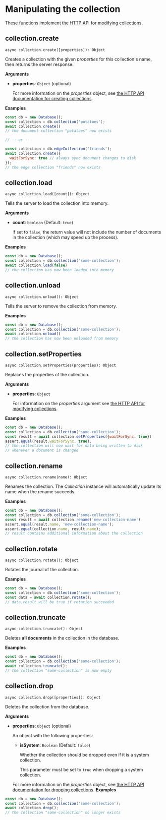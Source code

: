 # Manipulating the collection

These functions implement
[the HTTP API for modifying collections](https://docs.macrometa.io/jsC8/latest/HTTP/Collection/Modifying.html).

## collection.create

`async collection.create([properties]): Object`

Creates a collection with the given _properties_ for this collection's name,
then returns the server response.

**Arguments**

- **properties**: `Object` (optional)

  For more information on the _properties_ object, see
  [the HTTP API documentation for creating collections](https://docs.macrometa.io/jsC8/latest/HTTP/Collection/Creating.html).

**Examples**

```js
const db = new Database();
const collection = db.collection('potatoes');
await collection.create()
// the document collection "potatoes" now exists

// -- or --

const collection = db.edgeCollection('friends');
await collection.create({
  waitForSync: true // always sync document changes to disk
});
// the edge collection "friends" now exists
```

## collection.load

`async collection.load([count]): Object`

Tells the server to load the collection into memory.

**Arguments**

- **count**: `boolean` (Default: `true`)

  If set to `false`, the return value will not include the number of documents
  in the collection (which may speed up the process).

**Examples**

```js
const db = new Database();
const collection = db.collection('some-collection');
await collection.load(false)
// the collection has now been loaded into memory
```

## collection.unload

`async collection.unload(): Object`

Tells the server to remove the collection from memory.

**Examples**

```js
const db = new Database();
const collection = db.collection('some-collection');
await collection.unload()
// the collection has now been unloaded from memory
```

## collection.setProperties

`async collection.setProperties(properties): Object`

Replaces the properties of the collection.

**Arguments**

- **properties**: `Object`

  For information on the _properties_ argument see
  [the HTTP API for modifying collections](https://docs.macrometa.io/jsC8/latest/HTTP/Collection/Modifying.html).

**Examples**

```js
const db = new Database();
const collection = db.collection('some-collection');
const result = await collection.setProperties({waitForSync: true})
assert.equal(result.waitForSync, true);
// the collection will now wait for data being written to disk
// whenever a document is changed
```

## collection.rename

`async collection.rename(name): Object`

Renames the collection. The _Collection_ instance will automatically update its
name when the rename succeeds.

**Examples**

```js
const db = new Database();
const collection = db.collection('some-collection');
const result = await collection.rename('new-collection-name')
assert.equal(result.name, 'new-collection-name');
assert.equal(collection.name, result.name);
// result contains additional information about the collection
```

## collection.rotate

`async collection.rotate(): Object`

Rotates the journal of the collection.

**Examples**

```js
const db = new Database();
const collection = db.collection('some-collection');
const data = await collection.rotate();
// data.result will be true if rotation succeeded
```

## collection.truncate

`async collection.truncate(): Object`

Deletes **all documents** in the collection in the database.

**Examples**

```js
const db = new Database();
const collection = db.collection('some-collection');
await collection.truncate();
// the collection "some-collection" is now empty
```

## collection.drop

`async collection.drop([properties]): Object`

Deletes the collection from the database.

**Arguments**

- **properties**: `Object` (optional)

  An object with the following properties:

  - **isSystem**: `Boolean` (Default: `false`)

    Whether the collection should be dropped even if it is a system collection.

    This parameter must be set to `true` when dropping a system collection.

  For more information on the _properties_ object, see
  [the HTTP API documentation for dropping collections](https://docs.macrometa.io/jsC8/latest/HTTP/Collection/Creating.html#drops-a-collection).
  **Examples**

```js
const db = new Database();
const collection = db.collection('some-collection');
await collection.drop();
// the collection "some-collection" no longer exists
```

